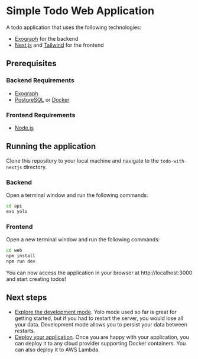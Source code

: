 # Simple Todo Web Application

A todo application that uses the following technologies:

- [Exograph](https://exograph.dev) for the backend
- [Next.js](https://nextjs.org/) and [Tailwind](https://tailwindcss.com/) for the frontend

## Prerequisites

### Backend Requirements

- [Exograph](https://exograph.dev/docs/getting-started#install-exograph)
- [PostgreSQL](https://www.postgresql.org/download/) or [Docker](https://www.docker.com/products/docker-desktop)

### Frontend Requirements

- [Node.js](https://nodejs.org/en/download/)

## Running the application

Clone this repository to your local machine and navigate to the `todo-with-nextjs` directory.

### Backend

Open a terminal window and run the following commands:

```bash
cd api
exo yolo
```

### Frontend

Open a new terminal window and run the following commands:

```bash
cd web
npm install
npm run dev
```

You can now access the application in your browser at http://localhost:3000 and start creating todos!

## Next steps

- [Explore the development mode](https://exograph.dev/docs/application-tutorial/local-server). Yolo mode used so far is great for getting started, but if you had to restart the server, you would lose all your data. Development mode allows you to persist your data between restarts.
- [Deploy your application](https://exograph.dev/docs/deployment/). Once you are happy with your application, you can deploy it to any cloud provider supporting Docker containers. You can also deploy it to AWS Lambda.
